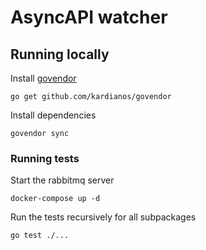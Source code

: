 # AsyncAPI watcher

## Running locally

Install [govendor](https://github.com/kardianos/govendor)
```
go get github.com/kardianos/govendor
```

Install dependencies
```
govendor sync
```

### Running tests

Start the rabbitmq server

```
docker-compose up -d
```

Run the tests recursively for all subpackages

```
go test ./...
```
